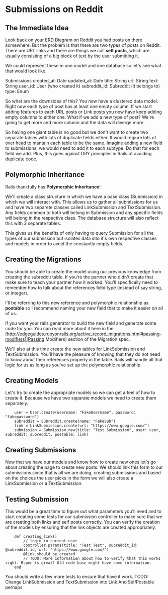 # Submissions on Reddit

## The Immediate Idea

Look back on your ERD Diagram on Reddit you had posts on there somewhere. But the problem is that there are two types of posts on Reddit. There are URL links and there are things we call **self posts**, which are usually consisting of a big block of text by the user submitting it.

We could represent these in one model and one database so let's see what that would look like.

Submissions
created_at: Date
updated_at: Date
title: String
url: String
text: String
user_id: User (who created it)
subreddit_id: Subreddit (it belongs to)
type: Enum

So what are the downsides of this? You now have a clustered data model. Right now each type of post has at least one empty column. If we start adding features to each URL posts or Link posts you now have keep adding empty columns to either one. What if we add a new type of post? We're going to get more and more column and the data will diverge more.

So having one giant table is no good but we don't want to create two separate tables with lots of duplicate fields either. It would reqiure lots of over head to mantain each table to be the same. Imagine adding a new field to submissions, we would need to add it to each subtype. Do that for each field we add. Plus, this goes against DRY principles in Rails of avoiding duplicate code. 

## Polymorphic Inheritance

Rails thankfully has **Polymorphic Inheritance**!

We'll create a class structure in which we have a base class (Submission) in which we will interact with. This allows us to gather all submissions for us and have two separete classes called LinkSubmission and TextSubmission. Any fields common to both will belong in Submission and any specific fields will belong in the respective class. The database structure will also reflect this with 3 separate tables.

This gives us the benefits of only having to query Submission for all the types of our submission but isolates data into it's own respective classes and models in order to avoid the constantly empty fields. 

## Creating the Migrations

You should be able to create the model using our previous knowledge from creating the subreddit table. If you're the partner who didn't create that make sure to teach your partner how it worked. You'll specifically need to remember how to talk about the references field type (instead of say string, or integer). 

I'll be referring to this new reference and polymorphic relationship as **postable** so I recommend naming your new field that to make it easier on all of us. 

If you want your rails generator to build the new field and generate some code for you. You can read more about it here in the [http://edgeguides.rubyonrails.org/active_record_migrations.html#passing-modifiers](Passing Modifiers) section of the Migration spec. 

We'll also at this time create the new tables for LinkSubmission and TextSubmission. You'll have the pleasure of knowing that they do not need to know about their references properly in the table. Rails will handle all that logic for us as long as you've set up the polymorphic relationship.

## Creating Models

Let's try to create the appropriate models so we can get a feel of how to create it. Because we have two separate models we need to create them separately. 

```
	user = User.create(username: "FakeUsername", password: "fakepassword")
	subreddit = Subreddit.create(name: "FakeSub")
	link = LinkSubmission.create(url: "https://www.google.com/")
	submission = Submission.new(title: "Test Submission", user: user, subreddit: subreddit, postable: link)	
```

## Creating Submissions

Now that we have our models and know how to create new ones let's go about creating the page to create new posts. We should link this form to our submissions since that is all we are doing, creating submissions and based on the choices the user picks in the form we will also create a LinkSubmission or a TextSubmission. 

## Testing Submission

This would be a great time to figure out what parameters you'll need and to start creating some tests for our submission controller to make sure that we are creating both links and self posts correctly. You can verify the creation of the models by ensuring that the link objects are created appropriately. 

```
	def creating_link()
		// login in current user
		controller.params(title: "Test Test", subreddit_id: @subreddit.id, url: "https://www.google.com/")
		@link.should_be_created
		// TODO: More information about how to verify that this works right. Rspec is great? Old code base might have some information.
	end

```

You should write a few more tests to ensure that have it work. 
TODO: Change LinkSubmission and TextSubmission into Link And SelfPostable perhaps
